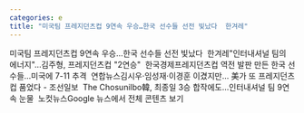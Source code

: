 ```yaml
---
categories: e
title: "미국팀 프레지던츠컵 9연속 우승…한국 선수들 선전 빛났다  한겨레"
---
```

미국팀 프레지던츠컵 9연속 우승…한국 선수들 선전 빛났다&nbsp;&nbsp;한겨레"인터내셔널 팀의 에너지"…김주형, 프레지던츠컵 "2연승"&nbsp;&nbsp;한국경제프레지던츠컵 역전 발판 만든 한국 선수들…미국에 7-11 추격&nbsp;&nbsp;연합뉴스김시우·임성재·이경훈 이겼지만... 美가 또 프레지던츠컵 품었다 - 조선일보&nbsp;&nbsp;The Chosunilbo韓, 최종일 3승 합작에도…인터내셔널 팀 9연속 눈물&nbsp;&nbsp;노컷뉴스Google 뉴스에서 전체 콘텐츠 보기